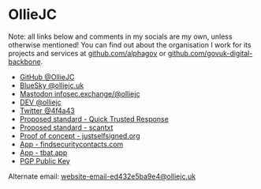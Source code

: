 
# OllieJC

Note: all links below and comments in my socials are my own, unless otherwise mentioned! You can find out about the organisation I work for its projects and services at [github.com/alphagov](https://github.com/alphagov) or [github.com/govuk-digital-backbone](https://github.com/govuk-digital-backbone).

 - [GitHub @OllieJC](https://github.com/OllieJC)
 - [BlueSky @olliejc.uk](https://bsky.app/profile/olliejc.uk)
 - <a rel="me" href="https://infosec.exchange/@olliejc">Mastodon infosec.exchange/@olliejc</a>
 - [DEV @olliejc](https://dev.to/olliejc)
 - [Twitter @4f4a43](https://twitter.com/4f4a43)
 - [Proposed standard - Quick Trusted Response](https://qtrcodes.org)
 - [Proposed standard - scantxt](https://www.scantxt.org)
 - [Proof of concept - justselfsigned.org](https://justselfsigned.org)
 - [App - findsecuritycontacts.com](https://findsecuritycontacts.com)
 - [App - tbat.app](https://tbat.app)
 - <a href="/key.pub">PGP Public Key</a>


Alternate email: <a href="mailto:website-email-ed432e5ba9e4@olliejc.uk" rel="me">website-email-ed432e5ba9e4@olliejc.uk</a>
